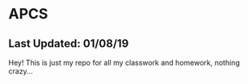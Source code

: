 # APCS

Last Updated: 01/08/19
------------------------------------------------------------------------------------------------------------------------------------------
Hey! This is just my repo for all my classwork and homework, nothing crazy...

